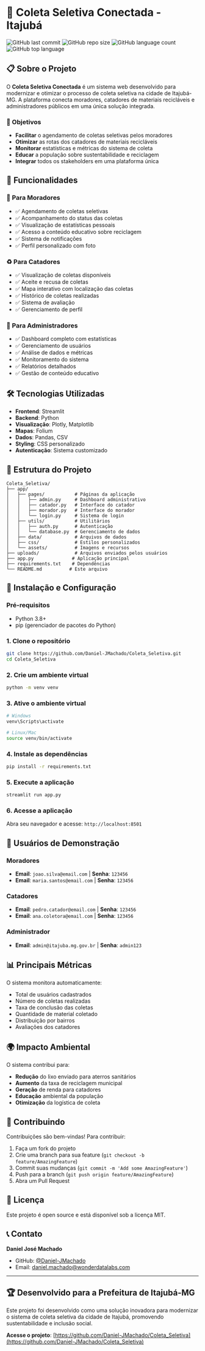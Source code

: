 # 🌱 Coleta Seletiva Conectada - Itajubá

![GitHub last commit](https://img.shields.io/github/last-commit/Daniel-JMachado/Coleta_Seletiva)
![GitHub repo size](https://img.shields.io/github/repo-size/Daniel-JMachado/Coleta_Seletiva)
![GitHub language count](https://img.shields.io/github/languages/count/Daniel-JMachado/Coleta_Seletiva)
![GitHub top language](https://img.shields.io/github/languages/top/Daniel-JMachado/Coleta_Seletiva)

## 📋 Sobre o Projeto

O **Coleta Seletiva Conectada** é um sistema web desenvolvido para modernizar e otimizar o processo de coleta seletiva na cidade de Itajubá-MG. A plataforma conecta moradores, catadores de materiais recicláveis e administradores públicos em uma única solução integrada.

### 🎯 Objetivos

- **Facilitar** o agendamento de coletas seletivas pelos moradores
- **Otimizar** as rotas dos catadores de materiais recicláveis
- **Monitorar** estatísticas e métricas do sistema de coleta
- **Educar** a população sobre sustentabilidade e reciclagem
- **Integrar** todos os stakeholders em uma plataforma única

## 🚀 Funcionalidades

### 👥 Para Moradores
- ✅ Agendamento de coletas seletivas
- ✅ Acompanhamento do status das coletas
- ✅ Visualização de estatísticas pessoais
- ✅ Acesso a conteúdo educativo sobre reciclagem
- ✅ Sistema de notificações
- ✅ Perfil personalizado com foto

### ♻️ Para Catadores
- ✅ Visualização de coletas disponíveis
- ✅ Aceite e recusa de coletas
- ✅ Mapa interativo com localização das coletas
- ✅ Histórico de coletas realizadas
- ✅ Sistema de avaliação
- ✅ Gerenciamento de perfil

### 🔧 Para Administradores
- ✅ Dashboard completo com estatísticas
- ✅ Gerenciamento de usuários
- ✅ Análise de dados e métricas
- ✅ Monitoramento do sistema
- ✅ Relatórios detalhados
- ✅ Gestão de conteúdo educativo

## 🛠️ Tecnologias Utilizadas

- **Frontend**: Streamlit
- **Backend**: Python
- **Visualização**: Plotly, Matplotlib
- **Mapas**: Folium
- **Dados**: Pandas, CSV
- **Styling**: CSS personalizado
- **Autenticação**: Sistema customizado

## 📁 Estrutura do Projeto

```
Coleta_Seletiva/
├── app/
│   ├── pages/           # Páginas da aplicação
│   │   ├── admin.py     # Dashboard administrativo
│   │   ├── catador.py   # Interface do catador
│   │   ├── morador.py   # Interface do morador
│   │   └── login.py     # Sistema de login
│   ├── utils/           # Utilitários
│   │   ├── auth.py      # Autenticação
│   │   └── database.py  # Gerenciamento de dados
│   ├── data/            # Arquivos de dados
│   ├── css/             # Estilos personalizados
│   └── assets/          # Imagens e recursos
├── uploads/             # Arquivos enviados pelos usuários
├── app.py              # Aplicação principal
├── requirements.txt    # Dependências
└── README.md          # Este arquivo
```

## 🔧 Instalação e Configuração

### Pré-requisitos
- Python 3.8+
- pip (gerenciador de pacotes do Python)

### 1. Clone o repositório
```bash
git clone https://github.com/Daniel-JMachado/Coleta_Seletiva.git
cd Coleta_Seletiva
```

### 2. Crie um ambiente virtual
```bash
python -m venv venv
```

### 3. Ative o ambiente virtual
```bash
# Windows
venv\Scripts\activate

# Linux/Mac
source venv/bin/activate
```

### 4. Instale as dependências
```bash
pip install -r requirements.txt
```

### 5. Execute a aplicação
```bash
streamlit run app.py
```

### 6. Acesse a aplicação
Abra seu navegador e acesse: `http://localhost:8501`

## 👤 Usuários de Demonstração

### Moradores
- **Email**: `joao.silva@email.com` | **Senha**: `123456`
- **Email**: `maria.santos@email.com` | **Senha**: `123456`

### Catadores
- **Email**: `pedro.catador@email.com` | **Senha**: `123456`
- **Email**: `ana.coletora@email.com` | **Senha**: `123456`

### Administrador
- **Email**: `admin@itajuba.mg.gov.br` | **Senha**: `admin123`

## 📊 Principais Métricas

O sistema monitora automaticamente:
- Total de usuários cadastrados
- Número de coletas realizadas
- Taxa de conclusão das coletas
- Quantidade de material coletado
- Distribuição por bairros
- Avaliações dos catadores

## 🌍 Impacto Ambiental

O sistema contribui para:
- **Redução** do lixo enviado para aterros sanitários
- **Aumento** da taxa de reciclagem municipal
- **Geração** de renda para catadores
- **Educação** ambiental da população
- **Otimização** da logística de coleta

## 🤝 Contribuindo

Contribuições são bem-vindas! Para contribuir:

1. Faça um fork do projeto
2. Crie uma branch para sua feature (`git checkout -b feature/AmazingFeature`)
3. Commit suas mudanças (`git commit -m 'Add some AmazingFeature'`)
4. Push para a branch (`git push origin feature/AmazingFeature`)
5. Abra um Pull Request

## 📄 Licença

Este projeto é open source e está disponível sob a licença MIT.

## 📞 Contato

**Daniel José Machado**
- GitHub: [@Daniel-JMachado](https://github.com/Daniel-JMachado)
- Email: daniel.machado@wonderdatalabs.com

---

## 🏆 Desenvolvido para a Prefeitura de Itajubá-MG

Este projeto foi desenvolvido como uma solução inovadora para modernizar o sistema de coleta seletiva da cidade de Itajubá, promovendo sustentabilidade e inclusão social.

**Acesse o projeto**: [https://github.com/Daniel-JMachado/Coleta_Seletiva](https://github.com/Daniel-JMachado/Coleta_Seletiva)
